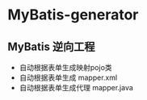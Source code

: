 # MyBatis-generator
## MyBatis 逆向工程 
* 自动根据表单生成映射pojo类
* 自动根据表单生成 mapper.xml
* 自动根据表单生成代理 mapper.java

